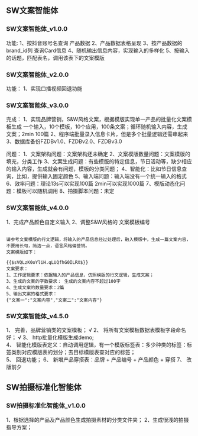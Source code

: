 ## SW文案智能体

### SW文案智能体_v1.0.0

功能:
    1、按抖音账号名查询 产品数据
    2、产品数据表格呈现
    3、按产品数据的brand_id列 查询Card信息
    4、随机输出信息内容，实现输入的多样化
    5、按输入的话题，匹配表名，调用该表下的文案模版


### SW文案智能体_v2.0.0

功能：
    1、实现口播视频回退功能
    
### SW文案智能体_v3.0.0

完成：
    1、实现品牌营销，S&W风格文案，根据模版实现单一产品的批量化文案模板生成 一个输入，10个模板，10个应用，100条文案；循环随机输入内容，生成文案；2min 100篇
    2、程序端批量录入信息卡片，但是多个批量逻辑还需串起来
    3、数据库备份FZDBv1.0、FZDBv2.0、FZDBv3.0


问题：
    1、文案架构问题：文案架构还未确定
    2、文案模版数量问题：文案模版的填充，分类工作
    3、文案生成问题：有些模版的特定信息，节日活动等，缺少相应的输入内容，生成就会有问题，模板的分类问题；
    4、智能化：比如节日信息查询，比如，提供输入固定颜色
    5、输入端问题：输入端没有一个统一输入的格式
    6、效率问题：理论13s可以实现100篇 2min可以实现1000篇
    7、模版动态化问题：模板可以随机调用
    8、拍摄脚本问题：未定

### SW文案智能体_v4.0.0

1、完成产品颜色自定义输入
2、调整S&W风格的 文案模板编号


```

请参考文案模版的行文逻辑，将输入的产品信息经过处理后，融入模版中，生成一篇文案内容，不要用长句，简洁一点，语言风格偏营销。
文案模版如下：

{{$sVQLzK0oYliH.qLUQfhG0ILRX$}}
文案要求：
1、工作逻辑要求：依据输入的产品信息，仿照模版的行文逻辑，生成文案；
3、生成的文案的字数要求： 生成的文案内容不超过100字
4、生成文案的数量要求：2篇
5、输出文案的格式要求：
{"文案一":"文案内容","文案二":"文案内容"}

```

### SW文案智能体_v4.5.0
1、 完善，品牌营销类的文案模板；                √
2、 将所有文案模板数据表模板字段命名好；          √
3、 http批量化模版生成demo;                
4、 智能化模版表定义：自动调用逻辑，有一个模版标签表：多少种类的标签：标签类别对应模版表的划分；去目标模版表查对应的标签；   
5、 回退功能；
6、 新增产品穿搭表：品牌 + 产品编号 + 产品颜色 + 穿搭
7、 改版前夕




## SW拍摄标准化智能体


### SW拍摄标准化智能体_v1.0.0
1、根据选择的产品及产品颜色生成拍摄素材的分类文件夹；
2、生成很浅的拍摄指导方案；
